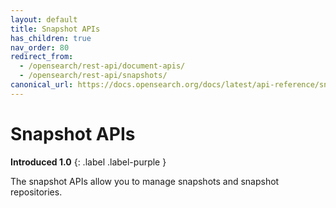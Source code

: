```yaml
---
layout: default
title: Snapshot APIs
has_children: true
nav_order: 80
redirect_from:
  - /opensearch/rest-api/document-apis/
  - /opensearch/rest-api/snapshots/
canonical_url: https://docs.opensearch.org/docs/latest/api-reference/snapshots/index/
---
```


# Snapshot APIs
**Introduced 1.0**
{: .label .label-purple }

The snapshot APIs allow you to manage snapshots and snapshot repositories.